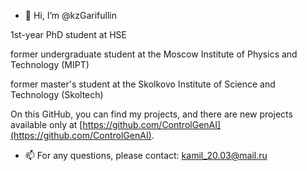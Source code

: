 - 👋 Hi, I’m @kzGarifullin
  
1st-year PhD student at HSE

former undergraduate student at the Moscow Institute of Physics and Technology (MIPT) 

former master's student at the Skolkovo Institute of Science and Technology (Skoltech)

On this GitHub, you can find my projects, and there are new projects available only at [https://github.com/ControlGenAI](https://github.com/ControlGenAI).
- 📫 For any questions, please contact: kamil_20.03@mail.ru

<!---
kzGarifullin/kzGarifullin is a ✨ special ✨ repository because its `README.md` (this file) appears on your GitHub profile.
You can click the Preview link to take a look at your changes.
--->
